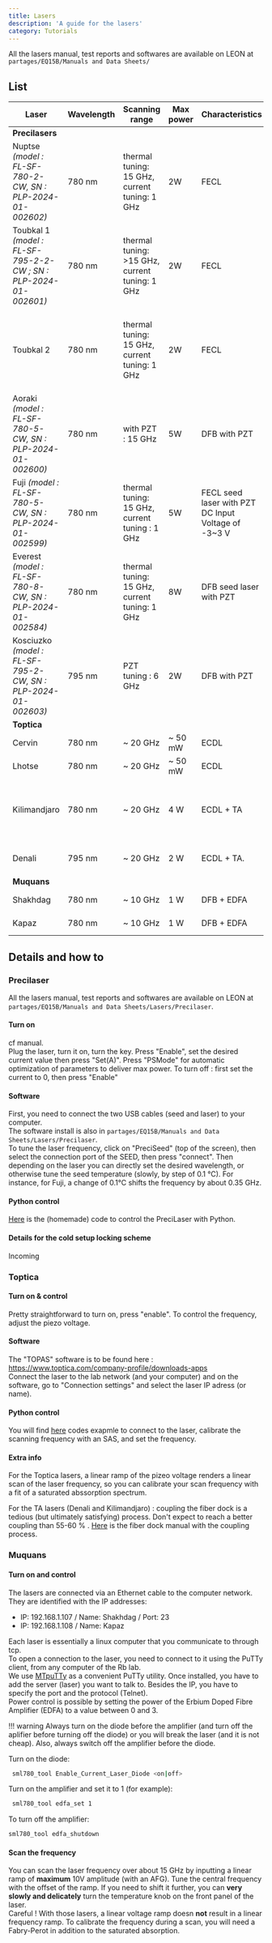```yaml
---
title: Lasers
description: 'A guide for the lasers'
category: Tutorials
---
```


All the lasers manual, test reports and softwares are available on LEON at `partages/EQ15B/Manuals and Data Sheets/`

## List

| Laser         | Wavelength | Scanning range |  Max power | Characteristics                      | Bought in |   Remarks           | Usage    |
|-----------    |---------------|---------------|-------------|-------------       | ----   | ------- | -------- |
| **Precilasers**  |
|Nuptse *(model : FL-SF-780-2-CW, SN : PLP-2024-01-002602)* | 780 nm | thermal tuning: 15 GHz, current tuning: 1 GHz |2W | FECL  | June 2024 | Fibered output | Feedback loop (QS)|
| Toubkal 1 *(model : FL-SF-795-2-2-CW ; SN : PLP-2024-01-002601)* | 780 nm |  thermal tuning: >15 GHz, current tuning: 1 GHz | 2W | FECL  | June 2024 | to be used with Toubklal 2 (phase-locked together) | Cold setup |
| Toubkal 2 | 780 nm | thermal tuning: 15 GHz, current tuning: 1 GHz| 2W | FECL | June 2024 | to be used with Toubklal 1 (phase-locked together) | Cold setup |
| Aoraki *(model : FL-SF-780-5-CW, SN : PLP-2024-01-002600)*| 780 nm | with PZT : 15 GHz | 5W | DFB  with PZT | June 2024 | Free space output | Hydro (Myrann) |
| Fuji *(model : FL-SF-780-5-CW, SN : PLP-2024-01-002599)* | 780 nm | thermal tuning: 15 GHz, current tuning : 1 GHz | 5W | FECL seed laser with PZT DC Input Voltage of -3~3 V | June 2024 | Free space output | Mixtures (Clara) |
| Everest *(model : FL-SF-780-8-CW, SN : PLP-2024-01-002584)* | 780 nm | thermal tuning: 15 GHz, current tuning: 1 GHz | 8W | DFB seed laser with PZT | June 2024 | Free spaced output |Cold setup |
| Kosciuzko *(model : FL-SF-795-2-CW, SN : PLP-2024-01-002603)* | 795 nm | PZT tuning : 6 GHz | 2W | DFB with PZT | June 2024 | Fibered output | Hydro (Myrann) |
| **Toptica** |
| Cervin | 780 nm | ~ 20 GHz | ~ 50 mW | ECDL | 2018 ? |  | Cold setup|
| Lhotse | 780 nm | ~ 20 GHz | ~ 50 mW | ECDL | 2022 |  | Cold setup|
| Kilimandjaro | 780 nm | ~ 20 GHz | 4 W | ECDL + TA | 2018 ? | TA changed in 2023 . Coupled to fiber dock.| Unused |
| Denali | 795 nm | ~ 20 GHz | 2 W | ECDL + TA. | 2022 | Coupled to fiber dock.  | Mixtures (Clara) |
| **Muquans** |
| Shakhdag | 780 nm | ~ 10 GHz | 1 W | DFB + EDFA | ? | EOM inside  | 1D (Alix) |
| Kapaz | 780 nm | ~ 10 GHz | 1 W | DFB + EDFA | ? | EOM inside  | Unused |



## Details and how to

### Precilaser
All the lasers manual, test reports and softwares are available on LEON at `partages/EQ15B/Manuals and Data Sheets/Lasers/Precilaser`. 

#### Turn on
cf manual. <br>
Plug the laser, turn it on, turn the key. Press "Enable", set the desired current value then press "Set(A)". Press "PSMode" for automatic optimization of parameters to deliver max power. To turn off : first set the current to 0, then press "Enable"

#### Software
First, you need to connect the two USB cables (seed and laser) to your computer.\
The software install is also in `partages/EQ15B/Manuals and Data Sheets/Lasers/Precilaser`. \
To tune the laser frequency, click on "PreciSeed" (top of the screen), then select the connection port of the SEED, then press "connect". Then depending on the laser you can directly set the desired  wavelength, or otherwise tune the seed temperature (slowly, by step of 0.1 °C). For instance, for Fuji, a change of 0.1°C shifts the frequency by about 0.35 GHz.

#### Python control
[Here](https://github.com/Quantum-Optics-LKB/PreciLaser) is the (homemade) code to control the PreciLaser with Python.

#### Details for the cold setup locking scheme
Incoming

### Toptica
#### Turn on & control
Pretty straightforward to turn on, press "enable". To control the frequency, adjust the piezo voltage. 

#### Software
The "TOPAS" software is to be found here : https://www.toptica.com/company-profile/downloads-apps \
Connect the laser to the lab network (and your computer) and on the software, go to "Connection settings" and select the laser IP adress (or name). 

#### Python control
You will find [here](https://github.com/Quantum-Optics-LKB/toptica_DL_control/blob/main/toptica_freq_control.py) codes exapmle to connect to the laser, calibrate the scanning frequency with an SAS, and set the frequency. 

#### Extra info
For the Toptica lasers, a linear ramp of the pizeo voltage renders a linear scan of the laser frequency, so you can calibrate your scan frequency with a fit of a saturated abssorption spectrum. 

For the TA lasers (Denali and Kilimandjaro) : coupling the fiber dock is a tedious (but ultimately satisfying) process. Don't expect to reach a better coupling than 55-60 % . [Here](https://www.toptica.com/fileadmin/Editors_English/03_products/11_Isolators_Photonicals/02_photonicals/toptica_FiberDock_Manual.pdf) is the fiber dock manual with the coupling process.

### Muquans
#### Turn on and control

The lasers are connected via an Ethernet cable to the computer network. They are identified with the IP addresses:  
- IP: 192.168.1.107 / Name: Shakhdag  / Port: 23
- IP: 192.168.1.108 / Name: Kapaz  

Each laser is essentially a linux computer that you communicate to through tcp. \
To open a connection to the laser, you need to connect to it using the PuTTy client, from any computer of the Rb lab.\
We use [MTpuTTy](https://ttyplus.com/multi-tabbed-putty/) as a convenient PuTTy utility. Once installed, you have to add the server (laser)
you want to talk to. Besides the IP, you have to specify the port and the protocol (Telnet). \
Power control is possible by setting the power of the Erbium Doped Fibre Amplifier (EDFA) to a value between 0 and 3. 

!!! warning
  Always turn on the diode before the amplifier (and turn off the aplifier before turning off the diode) or you will break the laser (and it is not cheap). Also, always switch off the amplifier before the diode.

Turn on the diode:
 ``` bash
  sml780_tool Enable_Current_Laser_Diode <on|off>
 ```  
Turn on the amplifier and set it to 1 (for example):
 ``` bash
  sml780_tool edfa_set 1
 ```   
To turn off the amplifier:  
 ``` bash
 sml780_tool edfa_shutdown
 ```
 
 #### Scan the frequency
 You can scan the laser frequency over about 15 GHz by inputting a linear ramp of **maximum** 10V amplitude (with an AFG). Tune the central frequency with the offset of the ramp. If you need to shift it further, you can **very slowly and delicately** turn the temperature knob on the front panel of the laser. \
 Careful ! With those lasers, a linear voltage ramp doesn **not** result in a linear frequency ramp. To calibrate the frequency during a scan, you will need a Fabry-Perot in addition to the saturated absorption.
